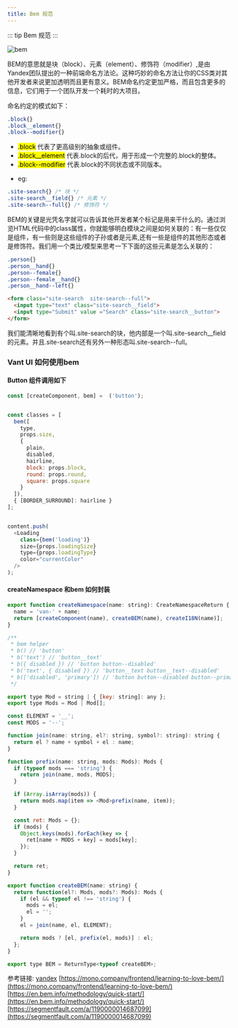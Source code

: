 ```yaml
---
title: Bem 规范
---
```

::: tip
Bem 规范
:::


<img :src="$withBase('/css/bem1.png')" alt="bem">

BEM的意思就是块（block）、元素（element）、修饰符（modifier）,是由Yandex团队提出的一种前端命名方法论。这种巧妙的命名方法让你的CSS类对其他开发者来说更加透明而且更有意义。BEM命名约定更加严格，而且包含更多的信息，它们用于一个团队开发一个耗时的大项目。

命名约定的模式如下：
``` css
.block{}
.block__element{}
.block--modifier{}
```
* <mark>.block</mark> 代表了更高级别的抽象或组件。
* <mark>.block__element</mark> 代表.block的后代，用于形成一个完整的.block的整体。
* <mark>.block--modifier</mark> 代表.block的不同状态或不同版本。

- eg:

``` css
.site-search{} /* 块 */
.site-search__field{} /* 元素 */
.site-search--full{} /* 修饰符 */
```
BEM的关键是光凭名字就可以告诉其他开发者某个标记是用来干什么的。通过浏览HTML代码中的class属性，你就能够明白模块之间是如何关联的：有一些仅仅是组件，有一些则是这些组件的子孙或者是元素,还有一些是组件的其他形态或者是修饰符。我们用一个类比/模型来思考一下下面的这些元素是怎么关联的：

``` css
.person{}
.person__hand{}
.person--female{}
.person--female__hand{}
.person__hand--left{}
```

``` html
<form class="site-search  site-search--full">
  <input type="text" class="site-search__field">
  <input type="Submit" value ="Search" class="site-search__button">
</form>
```

我们能清晰地看到有个叫.site-search的块，他内部是一个叫.site-search__field的元素。并且.site-search还有另外一种形态叫.site-search--full。<br />

### Vant UI 如何使用bem


#### Button 组件调用如下

``` js
const [createComponent, bem] =  ('button');


const classes = [
  bem([
    type,
    props.size,
    {
      plain,
      disabled,
      hairline,
      block: props.block,
      round: props.round,
      square: props.square
    }
  ]),
  { [BORDER_SURROUND]: hairline }
];


content.push(
  <Loading
    class={bem('loading')}
    size={props.loadingSize}
    type={props.loadingType}
    color="currentColor"
  />
);

```

#### createNamespace 和bem 如何封装

``` js
export function createNamespace(name: string): CreateNamespaceReturn {
  name = 'van-' + name;
  return [createComponent(name), createBEM(name), createI18N(name)];
}
```

``` js
/**
 * bem helper
 * b() // 'button'
 * b('text') // 'button__text'
 * b({ disabled }) // 'button button--disabled'
 * b('text', { disabled }) // 'button__text button__text--disabled'
 * b(['disabled', 'primary']) // 'button button--disabled button--primary'
 */

export type Mod = string | { [key: string]: any };
export type Mods = Mod | Mod[];

const ELEMENT = '__';
const MODS = '--';

function join(name: string, el?: string, symbol?: string): string {
  return el ? name + symbol + el : name;
}

function prefix(name: string, mods: Mods): Mods {
  if (typeof mods === 'string') {
    return join(name, mods, MODS);
  }

  if (Array.isArray(mods)) {
    return mods.map(item => <Mod>prefix(name, item));
  }

  const ret: Mods = {};
  if (mods) {
    Object.keys(mods).forEach(key => {
      ret[name + MODS + key] = mods[key];
    });
  }

  return ret;
}

export function createBEM(name: string) {
  return function(el?: Mods, mods?: Mods): Mods {
    if (el && typeof el !== 'string') {
      mods = el;
      el = '';
    }
    el = join(name, el, ELEMENT);

    return mods ? [el, prefix(el, mods)] : el;
  };
}

export type BEM = ReturnType<typeof createBEM>;

```


参考链接:
[yandex](https://yandex.com/)
[https://mono.company/frontend/learning-to-love-bem/](https://mono.company/frontend/learning-to-love-bem/)
[https://en.bem.info/methodology/quick-start/](https://en.bem.info/methodology/quick-start/)
[https://segmentfault.com/a/1190000014687099](https://segmentfault.com/a/1190000014687099)